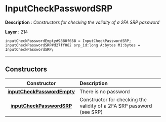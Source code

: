 # InputCheckPasswordSRP

**Description** : *Constructors for checking the validity of a 2FA SRP password*

**Layer** : 214

```tl
inputCheckPasswordEmpty#9880f658 = InputCheckPasswordSRP;
inputCheckPasswordSRP#d27ff082 srp_id:long A:bytes M1:bytes = InputCheckPasswordSRP;
```

---

## Constructors

| Constructor | Description |
| :---: | :--- |
| [**inputCheckPasswordEmpty**](constructor/inputCheckPasswordEmpty) | There is no password |
| [**inputCheckPasswordSRP**](constructor/inputCheckPasswordSRP) | Constructor for checking the validity of a 2FA SRP password (see SRP) |